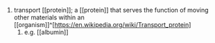 1. transport [[protein]]; a [[protein]] that serves the function of moving other materials within an [[organism]]^[https://en.wikipedia.org/wiki/Transport_protein]
	1. e.g. [[albumin]]